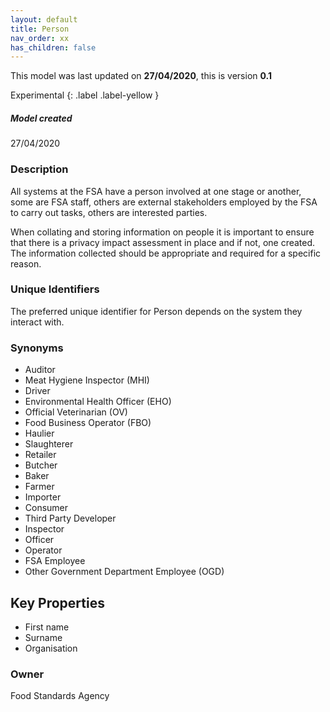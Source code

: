```yaml
---
layout: default
title: Person
nav_order: xx
has_children: false
---
```


This model was last updated on **27/04/2020**, this is version **0.1**

Experimental
{: .label .label-yellow }

##### Model created
27/04/2020

### Description
All systems at the FSA have a person involved at one stage or another, some are FSA staff, others are external stakeholders employed by the FSA to carry out tasks, others are interested parties.

When collating and storing information on people it is important to ensure that there is a privacy impact assessment in place and if not, one created.  The information collected should be appropriate and required for a specific reason.

### Unique Identifiers
The preferred unique identifier for Person depends on the system they interact with.

### Synonyms
*   Auditor
*   Meat Hygiene Inspector (MHI)
*   Driver
*   Environmental Health Officer (EHO)
*   Official Veterinarian (OV)
*   Food Business Operator (FBO)
*   Haulier
*   Slaughterer
*   Retailer
*   Butcher
*   Baker
*   Farmer
*   Importer
*   Consumer
*   Third Party Developer
*   Inspector
*   Officer
*   Operator
*   FSA Employee
*   Other Government Department Employee (OGD)

## Key Properties
*   First name
*   Surname
*   Organisation


### Owner
Food Standards Agency

